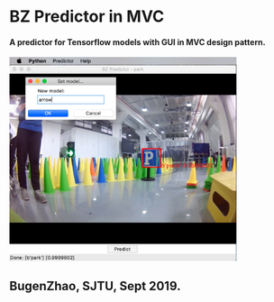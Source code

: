 # BZ Predictor in MVC
#### A predictor for Tensorflow models with GUI in MVC design pattern.
<img src="./images/screenshot.jpg" width="80%" alt="on macOS">

## BugenZhao, SJTU, Sept 2019.
